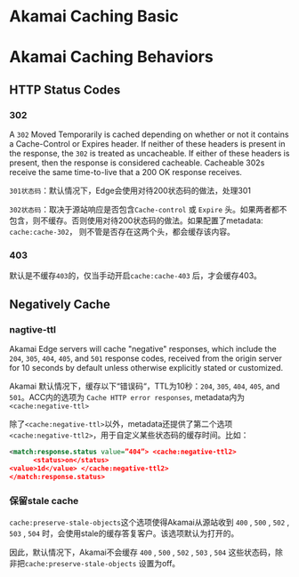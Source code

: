 # Akamai Caching Basic


<!--more-->

# Akamai Caching Behaviors


## HTTP Status Codes

### 302
A `302` Moved Temporarily is cached depending on whether or not it contains a Cache-Control or Expires header. If neither of these headers is present in the response, the `302` is treated as uncacheable. If either of these headers is present, then the response is considered cacheable. Cacheable 302s receive the same time-to-live that a 200 OK response receives.

`301状态码`：默认情况下，Edge会使用对待200状态码的做法，处理301

`302状态码`：取决于源站响应是否包含`Cache-control` 或 `Expire` 头。如果两者都不包含，则不缓存。否则使用对待200状态码的做法。如果配置了metadata: `cache:cache-302`， 则不管是否存在这两个头，都会缓存该内容。

### 403
默认是不缓存`403`的，仅当手动开启`cache:cache-403` 后，才会缓存403。

## Negatively Cache

### nagtive-ttl
Akamai Edge servers will cache "negative" responses, which include the `204`, `305`, `404`, `405`, and `501` response codes, received from the origin server for 10 seconds by default unless otherwise explicitly stated or customized.

Akamai 默认情况下，缓存以下“错误码“，TTL为10秒：`204`, `305`, `404`, `405`, and `501`。ACC内的选项为 `Cache HTTP error responses`, metadata内为 `<cache:negative-ttl>`

除了`<cache:negative-ttl>`以外，metadata还提供了第二个选项`<cache:negative-ttl2>`，用于自定义某些状态码的缓存时间。比如：
```xml
<match:response.status value=”404”> <cache:negative-ttl2>
      <status>on</status>
<value>1d</value> </cache:negative-ttl2>
</match:response.status>
```

### 保留stale cache
`cache:preserve-stale-objects`这个选项使得Akamai从源站收到 `400` , `500` , `502` , `503` , `504` 时，会使用stale的缓存答复客户。该选项默认为打开的。

因此，默认情况下，Akamai不会缓存 `400` , `500` , `502` , `503` , `504` 这些状态码，除非把`cache:preserve-stale-objects` 设置为off。


